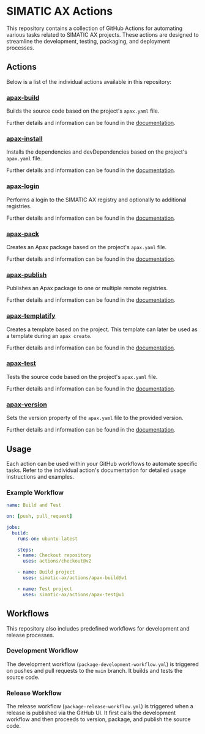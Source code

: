 # SIMATIC AX Actions

This repository contains a collection of GitHub Actions for automating various tasks related to SIMATIC AX projects. These actions are designed to streamline the development, testing, packaging, and deployment processes.

## Actions

Below is a list of the individual actions available in this repository:

### [apax-build](apax-build/action.yml)
Builds the source code based on the project's `apax.yaml` file.

Further details and information can be found in the [documentation](apax-build/README.md).

### [apax-install](apax-install/action.yml)
Installs the dependencies and devDependencies based on the project's `apax.yaml` file.

Further details and information can be found in the [documentation](apax-install/README.md).

### [apax-login](apax-login/action.yml)
Performs a login to the SIMATIC AX registry and optionally to additional registries.

Further details and information can be found in the [documentation](apax-login/README.md).

### [apax-pack](apax-pack/action.yml)
Creates an Apax package based on the project's `apax.yaml` file.

Further details and information can be found in the [documentation](apax-pack/README.md).

### [apax-publish](apax-publish/action.yml)
Publishes an Apax package to one or multiple remote registries.

Further details and information can be found in the [documentation](apax-publish/README.md).

### [apax-templatify](apax-templatify/action.yml)
Creates a template based on the project. This template can later be used as a template during an `apax create`.

Further details and information can be found in the [documentation](apax-templatify/README.md).

### [apax-test](apax-test/action.yml)
Tests the source code based on the project's `apax.yaml` file.

Further details and information can be found in the [documentation](apax-test/README.md).

### [apax-version](apax-version/action.yml)
Sets the version property of the `apax.yaml` file to the provided version.

Further details and information can be found in the [documentation](apax-version/README.md).

## Usage

Each action can be used within your GitHub workflows to automate specific tasks. Refer to the individual action's documentation for detailed usage instructions and examples.

### Example Workflow

```yaml
name: Build and Test

on: [push, pull_request]

jobs:
  build:
    runs-on: ubuntu-latest

    steps:
    - name: Checkout repository
      uses: actions/checkout@v2

    - name: Build project
      uses: simatic-ax/actions/apax-build@v1

    - name: Test project
      uses: simatic-ax/actions/apax-test@v1
```

## Workflows

This repository also includes predefined workflows for development and release processes.

### Development Workflow

The development workflow (`package-development-workflow.yml`) is triggered on pushes and pull requests to the `main` branch. It builds and tests the source code.

### Release Workflow

The release workflow (`package-release-workflow.yml`) is triggered when a release is published via the GitHub UI. It first calls the development workflow and then proceeds to version, package, and publish the source code.